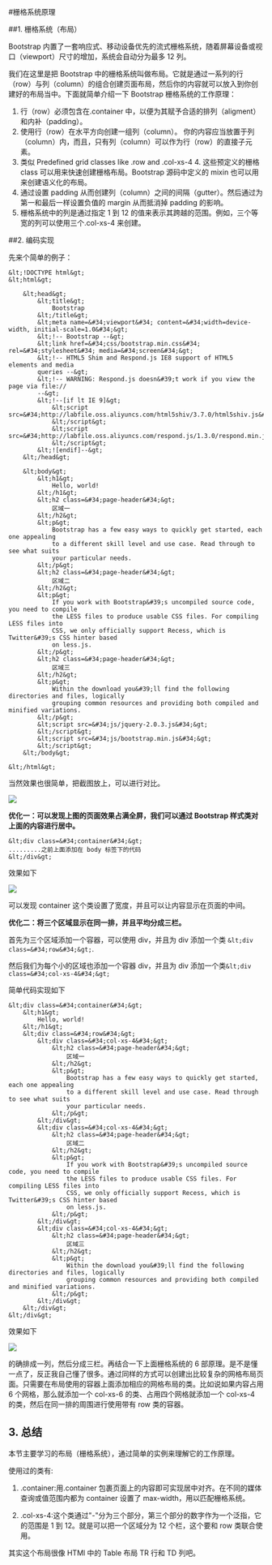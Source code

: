 #栅格系统原理 

##1. 栅格系统（布局） 

Bootstrap 内置了一套响应式、移动设备优先的流式栅格系统，随着屏幕设备或视口（viewport）尺寸的增加，系统会自动分为最多 12 列。 

我们在这里是把 Bootstrap 中的栅格系统叫做布局。它就是通过一系列的行（row）与列（column）的组合创建页面布局，然后你的内容就可以放入到你创建好的布局当中。下面就简单介绍一下 Bootstrap 栅格系统的工作原理： 

1. 行（row）必须包含在.container 中，以便为其赋予合适的排列（aligment）和内补（padding）。 
2. 使用行（row）在水平方向创建一组列（column）。 
你的内容应当放置于列（column）内，而且，只有列（column）可以作为行（row）的直接子元素。 
3. 类似 Predefined grid classes like .row and .col-xs-4 4. 这些预定义的栅格 class 可以用来快速创建栅格布局。Bootstrap 源码中定义的 mixin 也可以用来创建语义化的布局。 
4. 通过设置 padding 从而创建列（column）之间的间隔（gutter）。然后通过为第一和最后一样设置负值的 margin 从而抵消掉 padding 的影响。 
5. 栅格系统中的列是通过指定 1 到 12 的值来表示其跨越的范围。例如，三个等宽的列可以使用三个.col-xs-4 来创建。 

##2. 编码实现 

先来个简单的例子： 

```
&lt;!DOCTYPE html&gt;
&lt;html&gt;
    
    &lt;head&gt;
        &lt;title&gt;
            Bootstrap
        &lt;/title&gt;
        &lt;meta name=&#34;viewport&#34; content=&#34;width=device-width, initial-scale=1.0&#34;&gt;
        &lt;!-- Bootstrap --&gt;
        &lt;link href=&#34;css/bootstrap.min.css&#34; rel=&#34;stylesheet&#34; media=&#34;screen&#34;&gt;
        &lt;!-- HTML5 Shim and Respond.js IE8 support of HTML5 elements and media
        queries --&gt;
        &lt;!-- WARNING: Respond.js doesn&#39;t work if you view the page via file://
        --&gt;
        &lt;!--[if lt IE 9]&gt;
            &lt;script src=&#34;http://labfile.oss.aliyuncs.com/html5shiv/3.7.0/html5shiv.js&#34;&gt;
            &lt;/script&gt;
            &lt;script src=&#34;http://labfile.oss.aliyuncs.com/respond.js/1.3.0/respond.min.js&#34;&gt;
            &lt;/script&gt;
        &lt;![endif]--&gt;
    &lt;/head&gt;
    
    &lt;body&gt;
        &lt;h1&gt;
            Hello, world!
        &lt;/h1&gt;
        &lt;h2 class=&#34;page-header&#34;&gt;
            区域一
        &lt;/h2&gt;
        &lt;p&gt;
            Bootstrap has a few easy ways to quickly get started, each one appealing
            to a different skill level and use case. Read through to see what suits
            your particular needs.
        &lt;/p&gt;
        &lt;h2 class=&#34;page-header&#34;&gt;
            区域二
        &lt;/h2&gt;
        &lt;p&gt;
            If you work with Bootstrap&#39;s uncompiled source code, you need to compile
            the LESS files to produce usable CSS files. For compiling LESS files into
            CSS, we only officially support Recess, which is Twitter&#39;s CSS hinter based
            on less.js.
        &lt;/p&gt;
        &lt;h2 class=&#34;page-header&#34;&gt;
            区域三
        &lt;/h2&gt;
        &lt;p&gt;
            Within the download you&#39;ll find the following directories and files, logically
            grouping common resources and providing both compiled and minified variations.
        &lt;/p&gt;
        &lt;script src=&#34;js/jquery-2.0.3.js&#34;&gt;
        &lt;/script&gt;
        &lt;script src=&#34;js/bootstrap.min.js&#34;&gt;
        &lt;/script&gt;
    &lt;/body&gt;

&lt;/html&gt;
```

当然效果也很简单，把截图放上，可以进行对比。 

![](https://dn-anything-about-doc.qbox.me/bootstrap/4.png) 

**优化一：可以发现上图的页面效果占满全屏，我们可以通过 Bootstrap 样式类对上面的内容进行居中。** 

```
&lt;div class=&#34;container&#34;&gt;
.........之前上面添加在 body 标签下的代码
&lt;/div&gt;
```

效果如下 

![](https://dn-anything-about-doc.qbox.me/bootstrap/6.png) 

可以发现 container 这个类设置了宽度，并且可以让内容显示在页面的中间。 

**优化二：将三个区域显示在同一排，并且平均分成三栏。** 

首先为三个区域添加一个容器，可以使用 div，并且为 div 添加一个类 `&lt;div class=&#34;row&#34;&gt;`. 

然后我们为每个小的区域也添加一个容器 div，并且为 div 添加一个类`&lt;div class=&#34;col-xs-4&#34;&gt;` 

简单代码实现如下 

```
&lt;div class=&#34;container&#34;&gt;
    &lt;h1&gt;
        Hello, world!
    &lt;/h1&gt;
    &lt;div class=&#34;row&#34;&gt;
        &lt;div class=&#34;col-xs-4&#34;&gt;
            &lt;h2 class=&#34;page-header&#34;&gt;
                区域一
            &lt;/h2&gt;
            &lt;p&gt;
                Bootstrap has a few easy ways to quickly get started, each one appealing
                to a different skill level and use case. Read through to see what suits
                your particular needs.
            &lt;/p&gt;
        &lt;/div&gt;
        &lt;div class=&#34;col-xs-4&#34;&gt;
            &lt;h2 class=&#34;page-header&#34;&gt;
                区域二
            &lt;/h2&gt;
            &lt;p&gt;
                If you work with Bootstrap&#39;s uncompiled source code, you need to compile
                the LESS files to produce usable CSS files. For compiling LESS files into
                CSS, we only officially support Recess, which is Twitter&#39;s CSS hinter based
                on less.js.
            &lt;/p&gt;
        &lt;/div&gt;
        &lt;div class=&#34;col-xs-4&#34;&gt;
            &lt;h2 class=&#34;page-header&#34;&gt;
                区域三
            &lt;/h2&gt;
            &lt;p&gt;
                Within the download you&#39;ll find the following directories and files, logically
                grouping common resources and providing both compiled and minified variations.
            &lt;/p&gt;
        &lt;/div&gt;
    &lt;/div&gt;
&lt;/div&gt;
```

效果如下 

![](https://dn-anything-about-doc.qbox.me/bootstrap/7.png) 

的确排成一列，然后分成三栏。再结合一下上面栅格系统的 6 部原理。是不是懂一点了，反正我自己懂了很多。通过同样的方式可以创建出比较复杂的网格布局页面。只需要在布局使用的容器上面添加相应的网格布局的类。比如说如果内容占用 6 个网格，那么就添加一个 col-xs-6 的类、占用四个网格就添加一个 col-xs-4 的类，然后在同一排的周围进行使用带有 row 类的容器。 

## 3. 总结 

本节主要学习的布局（栅格系统），通过简单的实例来理解它的工作原理。 

使用过的类有: 

1. .container:用.container 包裹页面上的内容即可实现居中对齐。在不同的媒体查询或值范围内都为 container 设置了 max-width，用以匹配栅格系统。 

2. .col-xs-4:这个类通过&#34;-&#34;分为三个部分，第三个部分的数字作为一个泛指，它的范围是 1 到 12。就是可以把一个区域分为 12 个栏，这个要和 row 类联合使用。 

其实这个布局很像 HTMl 中的 Table 布局 TR 行和 TD 列吧。
